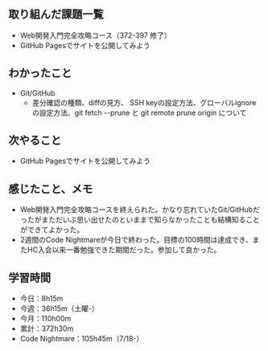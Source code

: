 ## 取り組んだ課題一覧
- Web開発入門完全攻略コース（372-397 修了）
- GitHub Pagesでサイトを公開してみよう
## わかったこと
- Git/GitHub
    - 差分確認の種類、diffの見方、 SSH  keyの設定方法、グローバルignoreの設定方法、git fetch --prune と git remote prune origin について
## 次やること
- GitHub Pagesでサイトを公開してみよう
## 感じたこと、メモ
- Web開発入門完全攻略コースを終えられた。かなり忘れていたGit/GitHubだったがまただいぶ思い出せたのといままで知らなかったことも結構知ることができてよかった。
- 2週間のCode Nightmareが今日で終わった。目標の100時間は達成でき、またHC入会以来一番勉強できた期間だった。参加して良かった。
## 学習時間
- 今日：8h15m
- 今週：36h15m（土曜-）
- 今月：110h00m
- 累計：372h30m
- Code Nightmare：105h45m（7/18-）